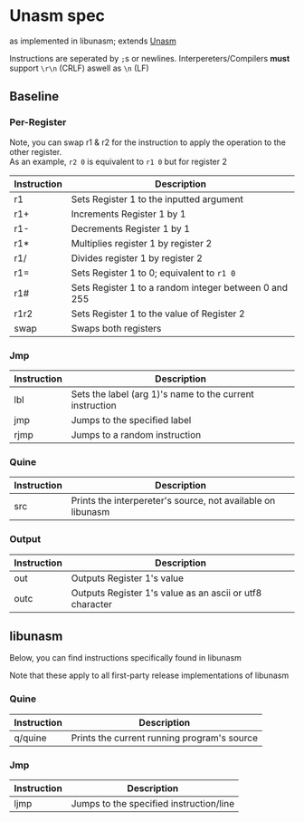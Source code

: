 # Unasm spec
as implemented in libunasm; extends [Unasm](https://esolangs.org/wiki/Unasm)

Instructions are seperated by `;`s or newlines. Interpereters/Compilers **must** support `\r\n` (CRLF) aswell as `\n` (LF)

## Baseline

### Per-Register

Note, you can swap r1 & r2 for the instruction to apply the operation to the other register.<br/>
As an example, `r2 0` is equivalent to `r1 0` but for register 2

| Instruction | Description                                           |
|-------------|-------------------------------------------------------|
| r1          | Sets Register 1 to the inputted argument              |
| r1+         | Increments Register 1 by 1                            |
| r1-         | Decrements Register 1 by 1                            |
| r1*         | Multiplies register 1 by register 2                   |
| r1/         | Divides register 1 by register 2                      |
| r1=         | Sets Register 1 to 0; equivalent to `r1 0`            |
| r1#         | Sets Register 1 to a random integer between 0 and 255 |
| r1r2        | Sets Register 1 to the value of Register 2            |
| swap        | Swaps both registers                                  |

### Jmp

| Instruction | Description                                              |
|-------------|----------------------------------------------------------|
| lbl         | Sets the label (arg 1)'s name to the current instruction |
| jmp         | Jumps to the specified label                             |
| rjmp        | Jumps to a random instruction                            |

### Quine

| Instruction | Description                                                 |
|-------------|-------------------------------------------------------------|
| src         | Prints the interpereter's source, not available on libunasm |

### Output

| Instruction | Description                                              |
|-------------|----------------------------------------------------------|
| out         | Outputs Register 1's value                               |
| outc        | Outputs Register 1's value as an ascii or utf8 character |

## libunasm
Below, you can find instructions specifically found in libunasm

Note that these apply to all first-party release implementations of libunasm

### Quine

| Instruction | Description                                 |
|-------------|---------------------------------------------|
| q/quine     | Prints the current running program's source |

### Jmp

| Instruction | Description                             |
|-------------|-----------------------------------------|
| ljmp        | Jumps to the specified instruction/line |